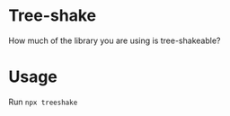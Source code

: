# Tree-shake

How much of the library you are using is tree-shakeable?

# Usage

Run `npx treeshake`
